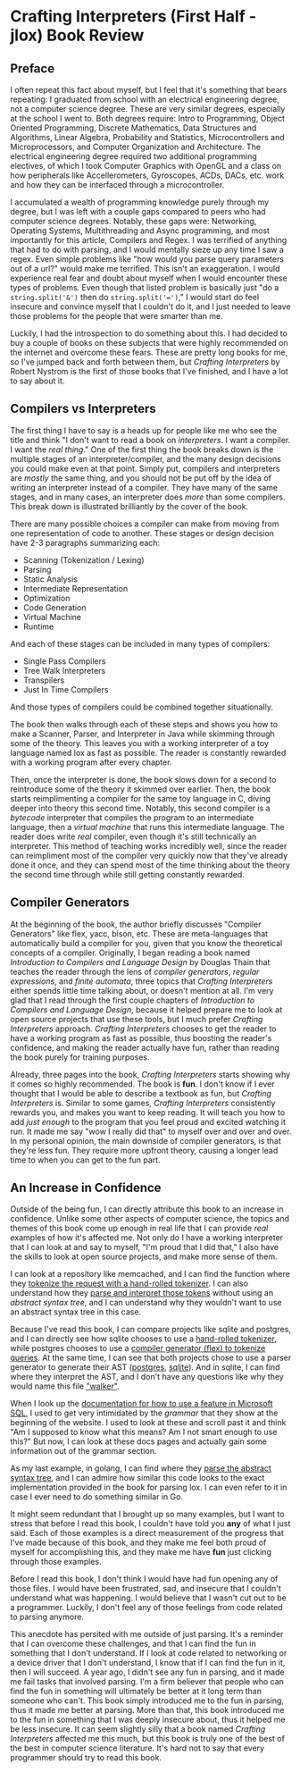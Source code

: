 # Crafting Interpreters (First Half - jlox) Book Review

## Preface
I often repeat this fact about myself, but I feel that it's something that bears repeating: I graduated from school with an electrical engineering degree, not a computer science degree. These are very similar degrees, especially at the school I went to. Both degrees require: Intro to Programming, Object Oriented Programming, Discrete Mathematics, Data Structures and Algorithms, Linear Algebra, Probability and Statistics, Microcontrollers and Microprocessors, and Computer Organization and Architecture. The electrical engineering degree required two additional programming electives, of which I took Computer Graphics with OpenGL and a class on how peripherals like Accellerometers, Gyroscopes, ACDs, DACs, etc. work and how they can be interfaced through a microcontroller.

I accumulated a wealth of programming knowledge purely through my degree, but I was left with a couple gaps compared to peers who had computer science degrees. Notably, these gaps were: Networking, Operating Systems, Multithreading and Async programming, and most importantly for this article, Compilers and Regex. I was terrified of anything that had to do with parsing, and I would mentally sieze up any time I saw a regex. Even simple problems like "how would you parse query parameters out of a url?" would make me terrified. This isn't an exaggeration. I would experience real fear and doubt about myself when I would encounter these types of problems. Even though that listed problem is basically just "do a `string.split('&')` then do `string.split('=')`," I would start do feel insecure and convince myself that I couldn't do it, and I just needed to leave those problems for the people that were smarter than me.

Luckily, I had the introspection to do something about this. I had decided to buy a couple of books on these subjects that were highly recommended on the internet and overcome these fears. These are pretty long books for me, so I've jumped back and forth between them, but *Crafting Interpreters* by Robert Nystrom is the first of those books that I've finished, and I have a lot to say about it.

## Compilers vs Interpreters
The first thing I have to say is a heads up for people like me who see the title and think "I don't want to read a book on *interpreters*. I want a compiler. I want the *real thing*." One of the first thing the book breaks down is the multiple stages of an interpreter/compiler, and the many design decisions you could make even at that point. Simply put, compilers and interpreters are *mostly* the same thing, and you should not be put off by the idea of writing an interpreter instead of a compiler. They have many of the same stages, and in many cases, an interpreter does *more* than some compilers. This break down is illustrated brilliantly by the cover of the book.

There are many possible choices a compiler can make from moving from one representation of code to another. These stages or design decision have 2-3 paragraphs summarizing each:
 - Scanning (Tokenization / Lexing)
 - Parsing
 - Static Analysis
 - Intermediate Representation
 - Optimization
 - Code Generation
 - Virtual Machine
 - Runtime

And each of these stages can be included in many types of compilers:
 - Single Pass Compilers
 - Tree Walk Interpreters
 - Transpilers
 - Just In Time Compilers

And those types of compilers could be combined together situationally.

The book then walks through each of these steps and shows you how to make a Scanner, Parser, and Interpreter in Java while skimming through some of the theory. This leaves you with a working interpreter of a toy language named lox as fast as possible. The reader is constantly rewarded with a working program after every chapter.

Then, once the interpreter is done, the book slows down for a second to reintroduce some of the theory it skimmed over earlier. Then, the book starts reimplimenting a compiler for the same toy language in C, diving deeper into theory this second time. Notably, this second compiler is a *bytecode* interpreter that compiles the program to an intermediate language, then a *virtual machine* that runs this intermediate language. The reader does write *real* compiler, even though it's still technically an interpreter. This method of teaching works incredibly well, since the reader can reimpliment most of the compiler very quickly now that they've already done it once, and they can spend most of the time thinking about the theory the second time through while still getting constantly rewarded.

## Compiler Generators
At the beginning of the book, the author briefly discusses "Compiler Generators" like flex, yacc, bison, etc. These are meta-languages that automatically build a compiler for you, given that you know the theoretical concepts of a compiler. Originally, I began reading a book named *Introduction to Compilers and Language Design* by Douglas Thain that teaches the reader through the lens of *compiler generators*, *regular expressions*, and *finite automata*, three topics that *Crafting Interpreters* either spends little time talking about, or doesn't mention at all. I'm very glad that I read through the first couple chapters of *Introduction to Compilers and Language Design*, because it helped prepare me to look at open source projects that use these tools, but I much prefer *Crafting Interpreters* approach. *Crafting Interpreters* chooses to get the reader to have a working program as fast as possible, thus boosting the reader's confidence, and making the reader actually have fun, rather than reading the book purely for training purposes.

Already, three pages into the book, *Crafting Interpreters* starts showing why it comes so highly recommended. The book is **fun**. I don't know if I ever thought that I would be able to describe a textbook as fun, but *Crafting Interpreters* is. Similar to some games, *Crafting Interpreters* consistently rewards you, and makes you want to keep reading. It will teach you how to add *just enough* to the program that you feel proud and excited watching it run. It made me say "wow I really did that" to myself over and over and over. In my personal opinion, the main downside of compiler generators, is that they're less fun. They require more upfront theory, causing a longer lead time to when you can get to the fun part.

## An Increase in Confidence
Outside of the being fun, I can directly attribute this book to an increase in confidence. Unlike some other aspects of computer science, the topics and themes of this book come up enough in real life that I can provide *real* examples of how it's affected me. Not only do I have a working interpreter that I can look at and say to myself, "I'm proud that I did that," I also have the skills to look at open source projects, and make more sense of them.

I can look at a repository like memcached, and I can find the function where they [tokenize the request with a hand-rolled tokenizer](https://github.com/memcached/memcached/blob/0e6ba4da1fcaa3bf93f588d6d1144c9ecb231f9e/proto_text.c#L290). I can also understand how they [parse and interpret those tokens](https://github.com/memcached/memcached/blob/0e6ba4da1fcaa3bf93f588d6d1144c9ecb231f9e/proto_text.c#L2879) without using an *abstract syntax tree*, and I can understand why they wouldn't want to use an abstract syntax tree in this case.

Because I've read this book, I can compare projects like sqlite and postgres, and I can directly see how sqlite chooses to use a [hand-rolled tokenizer](https://github.com/sqlite/sqlite/blob/c071c47b51f39e2a186dbb87e1b7347d5590986d/src/tokenize.c#L273), while postgres chooses to use a [compiler generator (flex) to tokenize queries](https://github.com/postgres/postgres/blob/cb45dc3afb05ce5e5267b1a9be4725d0be7ee33c/src/backend/parser/scan.l#L1). At the same time, I can see that both projects chose to use a parser generator to generate their AST ([postgres](https://github.com/postgres/postgres/blob/cb45dc3afb05ce5e5267b1a9be4725d0be7ee33c/src/backend/parser/gram.y#L1), [sqlite](https://github.com/sqlite/sqlite/blob/c071c47b51f39e2a186dbb87e1b7347d5590986d/src/parse.y#L1
)). And in sqlite, I can find where they interpret the AST, and I don't have any questions like why they would name this file ["walker"](https://github.com/sqlite/sqlite/blob/c071c47b51f39e2a186dbb87e1b7347d5590986d/src/walker.c#L25
).

When I look up the [documentation for how to use a feature in Microsoft SQL](https://learn.microsoft.com/en-us/sql/t-sql/queries/select-group-by-transact-sql?view=sql-server-ver16), I used to get very intimidated by the *grammar* that they show at the beginning of the website. I used to look at these and scroll past it and think "Am I supposed to know what this means? Am I not smart enough to use this?" But now, I can look at these docs pages and actually gain some information out of the grammar section.

As my last example, in golang, I can find where they [parse the abstract syntax tree](https://github.com/golang/go/blob/282a14ec617ea663740026687d0ec5130066d75c/src/go/parser/parser.go#L2870), and I can admire how similar this code looks to the exact implementation provided in the book for parsing lox. I can even refer to it in case I ever need to do something similar in Go.

It might seem redundant that I brought up so many examples, but I want to stress that before I read this book, I couldn't have told you **any** of what I just said. Each of those examples is a direct measurement of the progress that I've made because of this book, and they make me feel both proud of myself for accomplishing this, and they make me have **fun** just clicking through those examples.

Before I read this book, I don't think I would have had fun opening any of those files. I would have been frustrated, sad, and insecure that I couldn't understand what was happening. I would believe that I wasn't cut out to be a programmer. Luckily, I don't feel any of those feelings from code related to parsing anymore.

This anecdote has persited with me outside of just parsing. It's a reminder that I can overcome these challenges, and that I can find the fun in something that I don't understand. If I look at code related to networking or a device driver that I don't understand, I know that if I can find the fun in it, then I will succeed. A year ago, I didn't see any fun in parsing, and it made me fail tasks that involved parsing. I'm a firm believer that people who can find the fun in something will ultimately be better at it long term than someone who can't. This book simply introduced me to the fun in parsing, thus it made me better at parsing. More than that, this book introduced me to the fun in something that I was deeply insecure about, thus it helped me be less insecure. It can seem slightly silly that a book named *Crafting Interpreters* affected me this much, but this book is truly one of the best of the best in computer science literature. It's hard not to say that every programmer should try to read this book.


